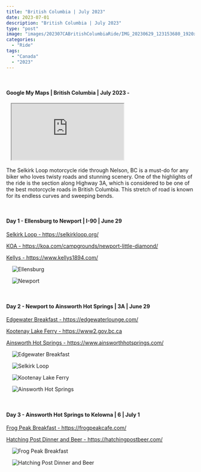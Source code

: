 ```yaml
---
title: "British Columbia | July 2023"
date: 2023-07-01
description: "British Columbia | July 2023"
type: "post"
image: "images/202307CABritishColumbiaRide/IMG_20230629_123153680_1920x1080x75.jpg"
categories: 
  - "Ride"
tags:
  - "Canada"
  - "2023"
---
```


<!-- Start ******************** MyMap01 ******************** Start -->	
<br>	
<h4>	
	Google My Maps | British Columbia | July 2023 -
</h4>	
<div class="embed-responsive embed-responsive-1by1">	
   <iframe 	
        src="https://www.google.com/maps/d/embed?mid=1R-iyeG-4AUypU9GZFtxUeZRa0a0KqtU&ehbc=2E312F"
        title=	"Google My Maps"
        loading="lazy"
    > 	
    </iframe>	
</div>
<p>
The Selkirk Loop motorcycle ride through Nelson, BC is a must-do for any biker who loves twisty roads and stunning scenery. One of the highlights of the ride is the section along Highway 3A, which is considered to be one of the best motorcycle roads in British Columbia. This stretch of road is known for its endless curves and sweeping bends.
</p>
<!-- End ******************** MyMap01 ******************* End -->
<!-- Start ******************** Item01 ******************** Start -->	
<br>	
<h4>	
	Day 1 - Ellensburg to Newport | I-90 | June 29
</h4>	
<p>	
  <a 
    href=https://selkirkloop.org/
    target="_blank">	
    Selkirk Loop - https://selkirkloop.org/
  </a>
</p>
<p>	
  <a 
    href=https://koa.com/campgrounds/newport-little-diamond/
    target="_blank">	
    KOA - https://koa.com/campgrounds/newport-little-diamond/
  </a>
</p>
<p>	
  <a 
    href=https://www.kellys1894.com/
    target="_blank">	
    Kellys - https://www.kellys1894.com/
  </a>
</p>
<p>	
    <img 	
      src=	"/images/202307CABritishColumbiaRide/IMG_20230629_130307571_HDR_1920x1080x75.jpg"
      alt= "Ellensburg"
      loading= "lazy"
    >	
</p>
<p>	
    <img 	
      src=	"/images/202307CABritishColumbiaRide/IMG_20230630_095455065_HDR_1920x1080x75.jpg"
      alt= "Newport"
      loading= "lazy"
    >	
</p>
<!-- End ******************** Item01 ******************** End -->	
<!-- Start ******************** Item02 ******************** Start -->	
<br>	
<h4>	
	Day 2 - Newport to Ainsworth Hot Springs | 3A | June 29
</h4>	
<p>	
  <a 
    href=https://edgewaterlounge.com/
    target="_blank">	
    Edgewater Breakfast - https://edgewaterlounge.com/
  </a>
</p>
<p>	
  <a 
    href=https://www2.gov.bc.ca/gov/content/transportation/passenger-travel/water-travel/inland-ferries/kootenay-lake-ferry/kootenay-lake-ferry-schedule
    target="_blank">	
    Kootenay Lake Ferry - https://www2.gov.bc.ca
  </a>
</p>
<p>	
  <a 
    href=https://www.ainsworthhotsprings.com/
    target="_blank">	
    Ainsworth Hot Springs - https://www.ainsworthhotsprings.com/
  </a>
</p>
<p>	
    <img 	
      src=	"/images/202307CABritishColumbiaRide/IMG_20230630_101048870_1920x1080x75.jpg"
      alt=  "Edgewater Breakfast"
      loading= "lazy"
    >	
</p>
<p>	
    <img 	
      src=	"/images/202307CABritishColumbiaRide/IMG_20230630_111516379_HDR_1920x1080x75.jpg"
      alt= "Selkirk Loop"
      loading= "lazy"
    >	
</p>
<p>	
    <img 	
      src=	"/images/202307CABritishColumbiaRide/IMG_20230630_154641238_HDR_1920x1080x75.jpg"
      alt= "Kootenay Lake Ferry"
      loading= "lazy"
    >	
</p>
<p>	
    <img 	
      src=	"/images/202307CABritishColumbiaRide/IMG_20230630_173552575_HDR_1920x1080x75.jpg"
      alt= "Ainsworth Hot Springs"
      loading= "lazy"
    >	
</p>
<!-- End ******************** Item02 ******************** End -->	
<!-- Start ******************** Item03 ******************** Start -->	
<br>	
<h4>	
	Day 3 - Ainsworth Hot Springs to Kelowna | 6 | July 1
</h4>	
<p>	
  <a 
    href=https://frogpeakcafe.com/
    target="_blank">	
    Frog Peak Breakfast - https://frogpeakcafe.com/
  </a>
</p>
<p>	
  <a 
    href=https://hatchingpostbeer.com/
    target="_blank">	
    Hatching Post Dinner and Beer - https://hatchingpostbeer.com/
  </a>
</p>
<p>	
    <img 	
      src=	"/images/202307CABritishColumbiaRide/IMG_20230701_090630026_1920x1080x75.jpg"
      alt=  "Frog Peak Breakfast"
      loading= "lazy"
    >	
</p>
<p>	
    <img 	
      src=	"/images/202307CABritishColumbiaRide/IMG_20230701_174802749_BURST000_COVER_TOP_1920x1080x75.jpg"
      alt=  "Hatching Post Dinner and Beer"
      loading= "lazy"
    >	
</p>
<!-- End ******************** Item03 ******************** End -->	